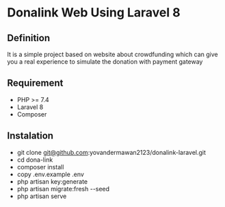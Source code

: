 # Donalink Web Using Laravel 8

## Definition
It is a simple project based on website about crowdfunding which can give you a real experience to simulate the donation with payment gateway

## Requirement
* PHP >= 7.4 
* Laravel 8
* Composer

## Instalation
* git clone git@github.com:yovandermawan2123/donalink-laravel.git
* cd dona-link
* composer install
* copy .env.example .env
* php artisan key:generate
* php artisan migrate:fresh --seed
* php artisan serve

